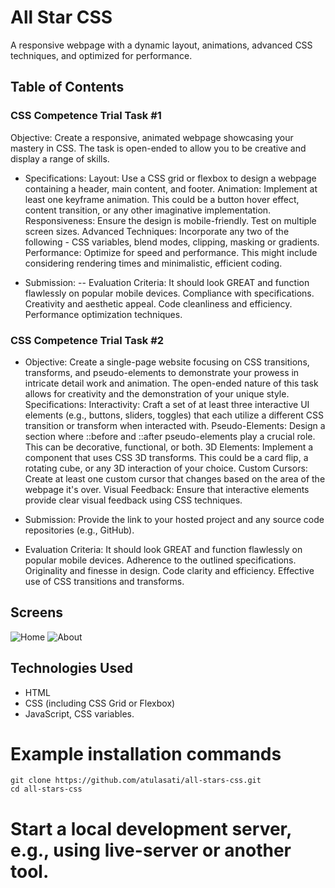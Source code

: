# All Star CSS

A responsive webpage with a dynamic layout, animations, advanced CSS techniques, and optimized for performance.

## Table of Contents

### CSS Competence Trial Task #1

Objective: Create a responsive, animated webpage showcasing your mastery in CSS. 
The task is open-ended to allow you to be creative and display a range of skills.
- Specifications:
Layout: Use a CSS grid or flexbox to design a webpage containing a header, main content, and footer.
Animation: Implement at least one keyframe animation. This could be a button hover effect, content transition, 
or any other imaginative implementation.
Responsiveness: Ensure the design is mobile-friendly. Test on multiple screen sizes.
Advanced Techniques: Incorporate any two of the following - CSS variables, blend modes, clipping, masking or gradients.
Performance: Optimize for speed and performance. This might include considering rendering times and minimalistic, efficient coding.

- Submission:
-- Evaluation Criteria:
It should look GREAT and function flawlessly on popular mobile devices.
Compliance with specifications.
Creativity and aesthetic appeal.
Code cleanliness and efficiency.
Performance optimization techniques.


### CSS Competence Trial Task #2
- Objective: 
Create a single-page website focusing on CSS transitions, transforms, and pseudo-elements
to demonstrate your prowess in intricate detail work and animation. The open-ended nature of this task
allows for creativity and the demonstration of your unique style.
Specifications:
Interactivity: Craft a set of at least three interactive UI elements (e.g., buttons, sliders, toggles)
that each utilize a different CSS transition or transform when interacted with.
Pseudo-Elements: Design a section where ::before and ::after pseudo-elements play a crucial role. This can be decorative, functional, or both.
3D Elements: Implement a component that uses CSS 3D transforms. This could be a card flip, a rotating cube, or any 3D interaction of your choice.
Custom Cursors: Create at least one custom cursor that changes based on the area of the webpage it's over.
Visual Feedback: Ensure that interactive elements provide clear visual feedback using CSS techniques.

- Submission:
Provide the link to your hosted project and any source code repositories (e.g., GitHub).
- Evaluation Criteria:
    It should look GREAT and function flawlessly on popular mobile devices.
    Adherence to the outlined specifications.
    Originality and finesse in design.
    Code clarity and efficiency.
    Effective use of CSS transitions and transforms.

## Screens
![Home](https://github.com/atulasati/all-stars-css/assets/1689504/0bb90bac-ff0c-4c56-b82c-7ab6d0b7220c)
![About](https://github.com/atulasati/all-stars-css/assets/1689504/beed41c1-4c30-4da5-aa7d-b8529910c854)


## Technologies Used

- HTML
- CSS (including CSS Grid or Flexbox)
- JavaScript, CSS variables.

# Example installation commands
```
git clone https://github.com/atulasati/all-stars-css.git
cd all-stars-css
```

# Start a local development server, e.g., using live-server or another tool.
